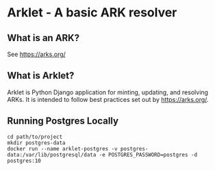 # Arklet - A basic ARK resolver

## What is an ARK?
See https://arks.org/

## What is Arklet?
Arklet is Python Django application for minting, updating, and resolving ARKs. It is intended to follow best practices set out by https://arks.org/.

## Running Postgres Locally

```
cd path/to/project
mkdir postgres-data
docker run --name arklet-postgres -v postgres-data:/var/lib/postgresql/data -e POSTGRES_PASSWORD=postgres -d postgres:10
```